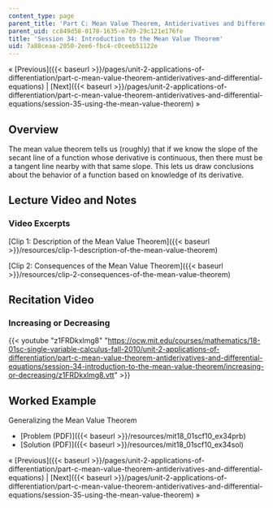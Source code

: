 ```yaml
---
content_type: page
parent_title: 'Part C: Mean Value Theorem, Antiderivatives and Differential Equations'
parent_uid: cc849d58-0178-1635-e7d9-29c121e176fe
title: 'Session 34: Introduction to the Mean Value Theorem'
uid: 7a88ceaa-2050-2ee6-fbc4-c0ceeb51122e
---
```


« [Previous]({{< baseurl >}}/pages/unit-2-applications-of-differentiation/part-c-mean-value-theorem-antiderivatives-and-differential-equations) | [Next]({{< baseurl >}}/pages/unit-2-applications-of-differentiation/part-c-mean-value-theorem-antiderivatives-and-differential-equations/session-35-using-the-mean-value-theorem) »

Overview
--------

The mean value theorem tells us (roughly) that if we know the slope of the secant line of a function whose derivative is continuous, then there must be a tangent line nearby with that same slope. This lets us draw conclusions about the behavior of a function based on knowledge of its derivative.

Lecture Video and Notes
-----------------------

### Video Excerpts

[Clip 1: Description of the Mean Value Theorem]({{< baseurl >}}/resources/clip-1-description-of-the-mean-value-theorem)

[Clip 2: Consequences of the Mean Value Theorem]({{< baseurl >}}/resources/clip-2-consequences-of-the-mean-value-theorem)

Recitation Video
----------------

### Increasing or Decreasing

{{< youtube "z1FRDkxlmg8" "https://ocw.mit.edu/courses/mathematics/18-01sc-single-variable-calculus-fall-2010/unit-2-applications-of-differentiation/part-c-mean-value-theorem-antiderivatives-and-differential-equations/session-34-introduction-to-the-mean-value-theorem/increasing-or-decreasing/z1FRDkxlmg8.vtt" >}}

Worked Example
--------------

Generalizing the Mean Value Theorem

*   [Problem (PDF)]({{< baseurl >}}/resources/mit18_01scf10_ex34prb)
*   [Solution (PDF)]({{< baseurl >}}/resources/mit18_01scf10_ex34sol)

« [Previous]({{< baseurl >}}/pages/unit-2-applications-of-differentiation/part-c-mean-value-theorem-antiderivatives-and-differential-equations) | [Next]({{< baseurl >}}/pages/unit-2-applications-of-differentiation/part-c-mean-value-theorem-antiderivatives-and-differential-equations/session-35-using-the-mean-value-theorem) »